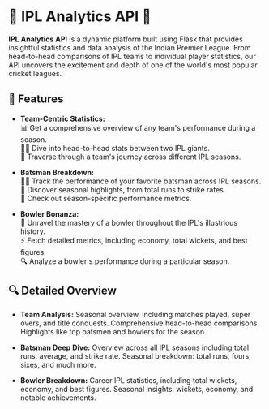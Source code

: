 # 🏏 IPL Analytics API 🚀

**IPL Analytics API** is a dynamic platform built using Flask that provides insightful statistics and data analysis of the Indian Premier League. From head-to-head comparisons of IPL teams to individual player statistics, our API uncovers the excitement and depth of one of the world's most popular cricket leagues.

## 🌟 Features

- **Team-Centric Statistics:**<br>
📊 Get a comprehensive overview of any team's performance during a season.<br>
🤼‍♂️ Dive into head-to-head stats between two IPL giants.<br>
📅 Traverse through a team's journey across different IPL seasons.

- **Batsman Breakdown:**<br>
🏃‍♂️ Track the performance of your favorite batsman across IPL seasons.<br>
🌟 Discover seasonal highlights, from total runs to strike rates.<br>
🏏 Check out season-specific performance metrics.

- **Bowler Bonanza:**<br>
🎯 Unravel the mastery of a bowler throughout the IPL's illustrious history.<br>
⚡ Fetch detailed metrics, including economy, total wickets, and best figures.<br>
🔍 Analyze a bowler's performance during a particular season.

## 🔍 Detailed Overview

- **Team Analysis:**
Seasonal overview, including matches played, super overs, and title conquests.
Comprehensive head-to-head comparisons.
Highlights like top batsmen and bowlers for the season.

- **Batsman Deep Dive:**
Overview across all IPL seasons including total runs, average, and strike rate.
Seasonal breakdown: total runs, fours, sixes, and much more.

- **Bowler Breakdown:**
Career IPL statistics, including total wickets, economy, and best figures.
Seasonal insights: wickets, economy, and notable achievements.
